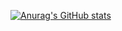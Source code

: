 [![Anurag's GitHub stats](https://github-readme-stats.vercel.app/api?username=wlyu1208&theme=vue&show_icons=true)](https://github.com/anuraghazra/github-readme-stats)
